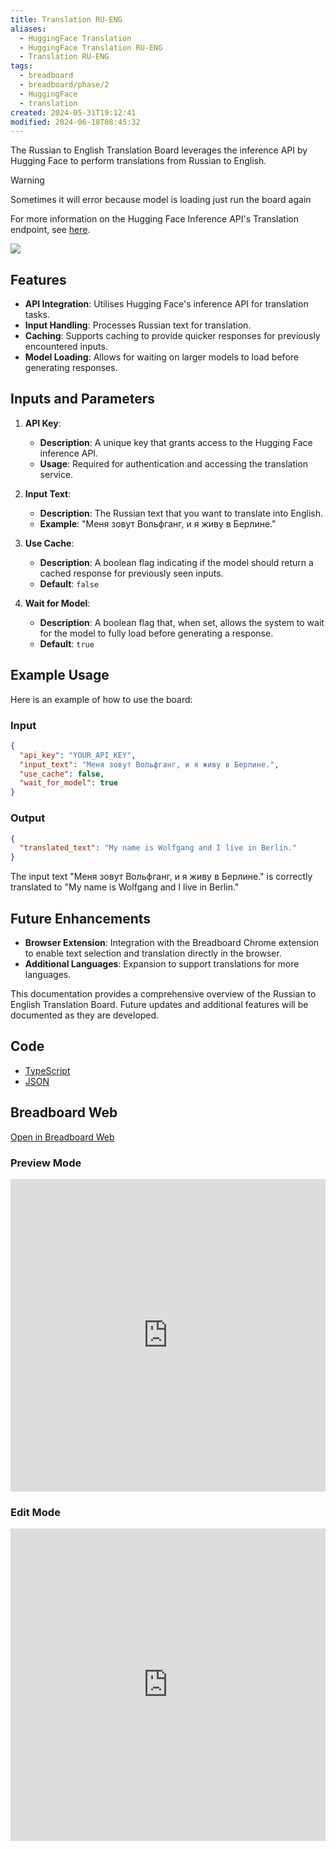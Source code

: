 ```yaml
---
title: Translation RU-ENG
aliases:
  - HuggingFace Translation
  - HuggingFace Translation RU-ENG
  - Translation RU-ENG
tags:
  - breadboard
  - breadboard/phase/2
  - HuggingFace
  - translation
created: 2024-05-31T19:12:41
modified: 2024-06-18T08:45:32
---
```


The Russian to English Translation Board leverages the inference API by Hugging Face to perform translations from Russian to English.

> [!warning]
> Sometimes it will error because model is loading just run the board again

For more information on the Hugging Face Inference API's Translation endpoint, see [here](https://huggingface.co/docs/api-inference/detailed_parameters?code=curl#named-entity-recognition-ner-task).

![](https://youtu.be/fBUiGLX8zkc)

## Features

- **API Integration**: Utilises Hugging Face's inference API for translation tasks.
- **Input Handling**: Processes Russian text for translation.
- **Caching**: Supports caching to provide quicker responses for previously encountered inputs.
- **Model Loading**: Allows for waiting on larger models to load before generating responses.

## Inputs and Parameters

1. **API Key**: 
   - **Description**: A unique key that grants access to the Hugging Face inference API.
   - **Usage**: Required for authentication and accessing the translation service.

2. **Input Text**: 
   - **Description**: The Russian text that you want to translate into English.
   - **Example**: "Меня зовут Вольфганг, и я живу в Берлине."

3. **Use Cache**:
   - **Description**: A boolean flag indicating if the model should return a cached response for previously seen inputs.
   - **Default**: `false`

4. **Wait for Model**:
   - **Description**: A boolean flag that, when set, allows the system to wait for the model to fully load before generating a response.
   - **Default**: `true`

## Example Usage

Here is an example of how to use the board:

### Input

```json
{
  "api_key": "YOUR_API_KEY",
  "input_text": "Меня зовут Вольфганг, и я живу в Берлине.",
  "use_cache": false,
  "wait_for_model": true
}
```

### Output

```json
{
  "translated_text": "My name is Wolfgang and I live in Berlin."
}
```

The input text "Меня зовут Вольфганг, и я живу в Берлине." is correctly translated to "My name is Wolfgang and I live in Berlin."

## Future Enhancements

- **Browser Extension**: Integration with the Breadboard Chrome extension to enable text selection and translation directly in the browser.
- **Additional Languages**: Expansion to support translations for more languages.

This documentation provides a comprehensive overview of the Russian to English Translation Board. Future updates and additional features will be documented as they are developed.

## Code

- [TypeScript](https://github.com/ExaDev/breadboard-examples/blob/main/src/examples/translation-RU-ENG/index.ts)
- [JSON](https://github.com/ExaDev/breadboard-examples/blob/main/src/examples/translation-RU-ENG/board.json)

## Breadboard Web

[Open in Breadboard Web](https://breadboard-ai.web.app/?board=https://raw.githubusercontent.com/ExaDev/breadboard-examples/main/src/examples/translation-RU-ENG/board.json)

### Preview Mode

<iframe src="https://breadboard-ai.web.app/?board=https://raw.githubusercontent.com/ExaDev/breadboard-examples/main/src/examples/translation-RU-ENG/board.json&embed" style="width: 100%; height: 500px; border: 0;"></iframe>

### Edit Mode

<iframe src="https://breadboard-ai.web.app/?board=https://raw.githubusercontent.com/ExaDev/breadboard-examples/main/src/examples/translation-RU-ENG/board.json" style="width: 100%; height: 500px; border: 0;"></iframe>
